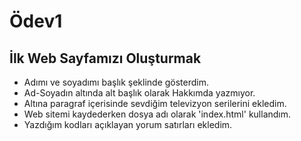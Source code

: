 ﻿# Ödev1
## İlk Web Sayfamızı Oluşturmak
-  Adımı ve soyadımı başlık şeklinde gösterdim.
- Ad-Soyadın altında alt başlık olarak Hakkımda yazmıyor.
- Altına paragraf içerisinde sevdiğim televizyon serilerini ekledim.
- Web sitemi kaydederken dosya adı olarak 'index.html' kullandım.
- Yazdığım kodları açıklayan yorum satırları ekledim.
